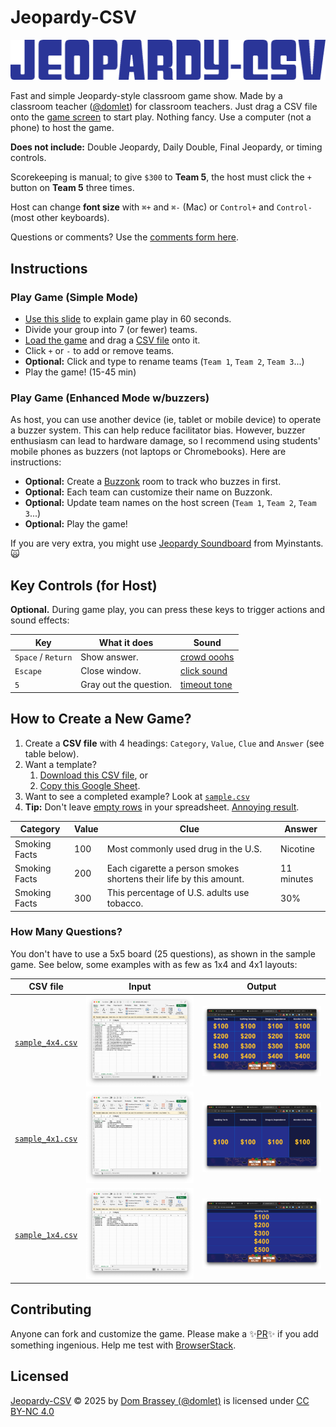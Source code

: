 # Jeopardy-CSV

![Jeopardy-CSV](/images/jeopardy-csv-logo-blu.png)

Fast and simple Jeopardy-style classroom game show. Made by a classroom teacher ([@domlet](https://domlet.github.io/)) for classroom teachers. Just drag a CSV file onto the [game screen](indexhtml) to start play. Nothing fancy. Use a computer (not a phone) to host the game.

**Does not include:** Double Jeopardy, Daily Double, Final Jeopardy, or timing controls.

Scorekeeping is manual; to give `$300` to **Team 5**, the host must click the `+` button on **Team 5** three times.

Host can change **font size** with `⌘+` and `⌘-` (Mac) or `Control+` and `Control-` (most other keyboards).

Questions or comments? Use the [comments form here](https://domlet.github.io/).

## Instructions

<!-- <div align="center">
<video src="https://github.com/locaal-ai/obs-backgroundremoval/assets/1067855/5ba5aae2-7ea2-4c90-ad45-fba5ccde1a4e" width="400"></video>
</div> -->

### Play Game (Simple Mode)

- [Use this slide](https://docs.google.com/presentation/d/19xjwrqt-tvVk85XkU_7MRocQ3fE2uTknxe36J5nAPg8/edit?slide=id.g372bb133f6c_0_1418#slide=id.g372bb133f6c_0_1418) to explain game play in 60 seconds.
- Divide your group into 7 (or fewer) teams.
- [Load the game](https://domlet.github.io/jeopardy-csv) and drag a [CSV file](sample.csv) onto it.
- Click `+` or `-` to add or remove teams.
- **Optional:** Click and type to rename teams (`Team 1`, `Team 2`, `Team 3`...)
- Play the game! (15-45 min)

### Play Game (Enhanced Mode w/buzzers)

As host, you can use another device (ie, tablet or mobile device) to operate a buzzer system. This can help reduce facilitator bias. However, buzzer enthusiasm can lead to hardware damage, so I recommend using students' mobile phones as buzzers (not laptops or Chromebooks). Here are instructions:

- **Optional:** Create a [Buzzonk](https://buzzonk.com/) room to track who buzzes in first.
- **Optional:** Each team can customize their name on Buzzonk.
- **Optional:** Update team names on the host screen (`Team 1`, `Team 2`, `Team 3`...)
- **Optional:** Play the game!

If you are very extra, you might use [Jeopardy Soundboard](https://www.myinstants.com/en/search/?name=jeopardy) from Myinstants. 🙀

## Key Controls (for Host)

**Optional.** During game play, you can press these keys to trigger actions and sound effects:

| Key                | What it does           | Sound                                                                           |
| ------------------ | ---------------------- | ------------------------------------------------------------------------------- |
| `Space` / `Return` | Show answer.           | [crowd ooohs](sounds/264499__noah0189__crowd-ooohs-and-ahhhs-in-excitement.mp3) |
| `Escape`           | Close window.          | [click sound](sounds/273833__alienxxx__micro_clicks_001.wav)                    |
| `5`                | Gray out the question. | [timeout tone](sounds/timeout.mp3)                                              |

## How to Create a New Game?

1. Create a **CSV file** with 4 headings: `Category`, `Value`, `Clue` and `Answer` (see table below).
1. Want a template?
   1. [Download this CSV file](samples/jeopardy-template.csv), or
   1. [Copy this Google Sheet](https://docs.google.com/spreadsheets/d/1j9DGfF-acmh0VqTxSSx45rUhMezAvhnixP8vkoHiIzg/edit?gid=0#gid=0).
1. Want to see a completed example? Look at [`sample.csv`](sample.csv)
1. **Tip:** Don't leave [empty rows](samples/sample_empty_rows_input.png) in your spreadsheet. [Annoying result](samples/sample_empty_rows_output.png).

| Category      | Value | Clue                                                               | Answer     |
| ------------- | ----- | ------------------------------------------------------------------ | ---------- |
| Smoking Facts | 100   | Most commonly used drug in the U.S.                                | Nicotine   |
| Smoking Facts | 200   | Each cigarette a person smokes shortens their life by this amount. | 11 minutes |
| Smoking Facts | 300   | This percentage of U.S. adults use tobacco.                        | 30%        |

### How Many Questions?

You don't have to use a 5x5 board (25 questions), as shown in the sample game. See below, some examples with as few as 1x4 and 4x1 layouts:

| CSV file                                   | Input                                | Output                                |
| ------------------------------------------ | ------------------------------------ | ------------------------------------- |
| [`sample_4x4.csv`](samples/sample_4x4.csv) | ![alt](samples/sample_4x4_input.png) | ![alt](samples/sample_4x4_output.png) |
| [`sample_4x1.csv`](samples/sample_4x1.csv) | ![alt](samples/sample_4x1_input.png) | ![alt](samples/sample_4x1_output.png) |
| [`sample_1x4.csv`](samples/sample_1x4.csv) | ![alt](samples/sample_1x4_input.png) | ![alt](samples/sample_1x4_output.png) |

## Contributing

Anyone can fork and customize the game. Please make a ✨[PR](https://en.wikipedia.org/wiki/Distributed_version_control#Pull_requests)✨ if you add something ingenious. Help me test with [BrowserStack](https://www.browserstack.com/).

## Licensed

<a href="https://github.com/domlet/jeopardy-csv">Jeopardy-CSV</a> © 2025 by <a href="https://domlet.github.io/about">Dom Brassey (@domlet)</a> is licensed under <a href="https://creativecommons.org/licenses/by-nc/4.0/">CC BY-NC 4.0</a> <img src="https://mirrors.creativecommons.org/presskit/icons/cc.svg" alt="" style="max-width: 1em;max-height:1em;margin-left: .2em;"><img src="https://mirrors.creativecommons.org/presskit/icons/by.svg" alt="" style="max-width: 1em;max-height:1em;margin-left: .2em;"><img src="https://mirrors.creativecommons.org/presskit/icons/nc.svg" alt="" style="max-width: 1em;max-height:1em;margin-left: .2em;">
